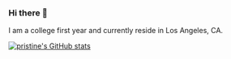 ### Hi there 👋

I am a college first year and currently reside in Los Angeles, CA.

[![pristine's GitHub stats](https://github-readme-stats.vercel.app/api?username=pristine)](https://github.com/pristine/github-readme-stats)

